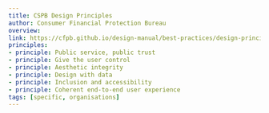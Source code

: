 ```yaml
---
title: CSPB Design Principles
author: Consumer Financial Protection Bureau
overview:
link: https://cfpb.github.io/design-manual/best-practices/design-principles.html
principles:
- principle: Public service, public trust
- principle: Give the user control
- principle: Aesthetic integrity
- principle: Design with data
- principle: Inclusion and accessibility
- principle: Coherent end-to-end user experience
tags: [specific, organisations]
---
```

